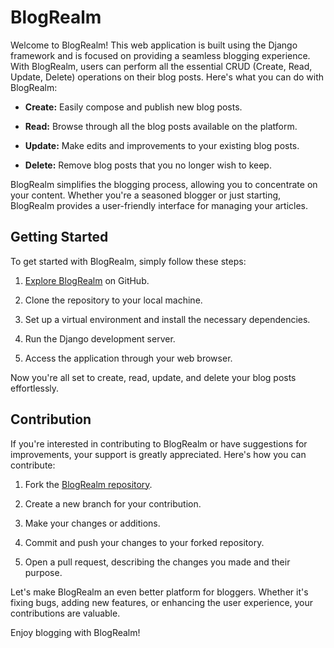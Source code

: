 # BlogRealm

Welcome to BlogRealm! This web application is built using the Django framework and is focused on providing a seamless blogging experience. With BlogRealm, users can perform all the essential CRUD (Create, Read, Update, Delete) operations on their blog posts. Here's what you can do with BlogRealm:

- **Create:** Easily compose and publish new blog posts.

- **Read:** Browse through all the blog posts available on the platform.

- **Update:** Make edits and improvements to your existing blog posts.

- **Delete:** Remove blog posts that you no longer wish to keep.

BlogRealm simplifies the blogging process, allowing you to concentrate on your content. Whether you're a seasoned blogger or just starting, BlogRealm provides a user-friendly interface for managing your articles.

## Getting Started

To get started with BlogRealm, simply follow these steps:

1. [Explore BlogRealm](https://github.com/joywin2003/BlogRealm/tree/main/blog_post) on GitHub.

2. Clone the repository to your local machine.

3. Set up a virtual environment and install the necessary dependencies.

4. Run the Django development server.

5. Access the application through your web browser.

Now you're all set to create, read, update, and delete your blog posts effortlessly.

## Contribution

If you're interested in contributing to BlogRealm or have suggestions for improvements, your support is greatly appreciated. Here's how you can contribute:

1. Fork the [BlogRealm repository](https://github.com/joywin2003/BlogRealm).

2. Create a new branch for your contribution.

3. Make your changes or additions.

4. Commit and push your changes to your forked repository.

5. Open a pull request, describing the changes you made and their purpose.

Let's make BlogRealm an even better platform for bloggers. Whether it's fixing bugs, adding new features, or enhancing the user experience, your contributions are valuable.

Enjoy blogging with BlogRealm!
